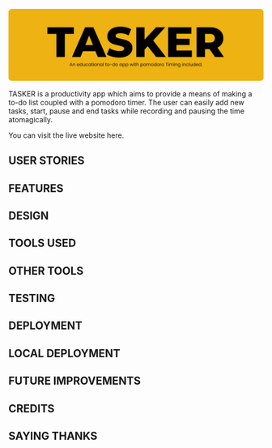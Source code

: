 ![readme header image](https://github.com/RebellionWebdesign/tasker/blob/6de4f475d0eae8cda3701c2859bdd4c937c1cd47/assets/images/readme-images/tasker-readme-header-image.png)

TASKER is a productivity app which aims to provide a means of making a to-do list coupled with a pomodoro timer. The user can easily add new tasks, start, pause and end tasks while recording and pausing the time atomagically.

You can visit the live website here.

## USER STORIES

## FEATURES

## DESIGN

## TOOLS USED

## OTHER TOOLS

## TESTING

## DEPLOYMENT

## LOCAL DEPLOYMENT

## FUTURE IMPROVEMENTS

## CREDITS

## SAYING THANKS
